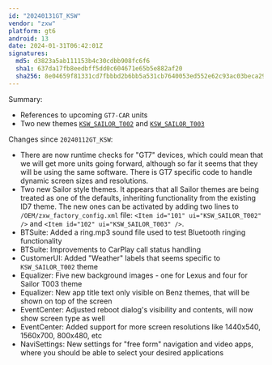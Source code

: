```yaml
---
id: "20240131GT_KSW"
vendor: "zxw"
platform: gt6
android: 13
date: 2024-01-31T06:42:01Z
signatures:
  md5: d3823a5ab111153b4c30cdbb908fc6f6
  sha1: 637da17fb8eedbff5dd0c604671e65b5e882af20
  sha256: 8e04659f81331cd7fbbbd2b6bb5a531cb7640053ed552e62c93ac03beca29b37
---
```

Summary:
- References to upcoming `GT7-CAR` units
- Two new themes [`KSW_SAILOR_T002`](/headunits/themes/zxw/101-ksw_sailor_t002) and [`KSW_SAILOR_T003`](/headunits/themes/zxw/102-ksw_sailor_t003)

Changes since `20240112GT_KSW`:
- There are now runtime checks for "GT7" devices, which could mean that we will get more units going forward, although so far it seems that they will be using the same software. There is GT7 specific code to handle dynamic screen sizes and resolutions.
- Two new Sailor style themes. It appears that all Sailor themes are being treated as one of the defaults, inheriting functionality from the existing ID7 theme. The new ones can be activated by adding two lines to `/OEM/zxw_factory_config.xml` file: `<Item id="101" ui="KSW_SAILOR_T002" />` and `<Item id="102" ui="KSW_SAILOR_T003" />`.
- BTSuite: Added a ring.mp3 sound file used to test Bluetooth ringing functionality
- BTSuite: Improvements to CarPlay call status handling
- CustomerUI: Added "Weather" labels that seems specific to `KSW_SAILOR_T002` theme
- Equalizer: Five new background images - one for Lexus and four for Sailor T003 theme
- Equalizer: New app title text only visible on Benz themes, that will be shown on top of the screen
- EventCenter: Adjusted reboot dialog's visibility and contents, will now show screen type as well
- EventCenter: Added support for more screen resolutions like 1440x540, 1560x700, 800x480, etc
- NaviSettings: New settings for "free form" navigation and video apps, where you should be able to select your desired applications